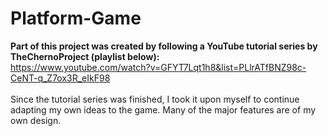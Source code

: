 # Platform-Game
<b>Part of this project was created by following a YouTube tutorial series by TheChernoProject (playlist below):</b><br>
https://www.youtube.com/watch?v=GFYT7Lqt1h8&list=PLlrATfBNZ98c-CeNT-q_Z7ox3R_eIkF98 <br><br>
Since the tutorial series was finished, I took it upon myself to continue adapting my own ideas to the game. Many of the major features are of my own design.
